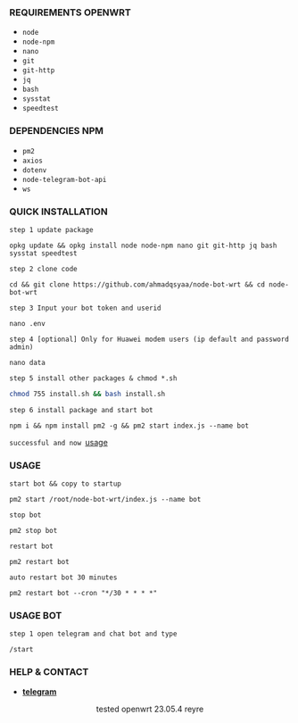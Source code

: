 ### REQUIREMENTS OPENWRT

* `node`
* `node-npm`
* `nano`
* `git`
* `git-http`
* `jq`
* `bash`
* `sysstat`
* `speedtest`

### DEPENDENCIES NPM

* `pm2`
* `axios`
* `dotenv`
* `node-telegram-bot-api`
*  `ws`

### QUICK INSTALLATION
`step 1 update package`

```terminal
opkg update && opkg install node node-npm nano git git-http jq bash sysstat speedtest
```
`step 2 clone code`

```terminal
cd && git clone https://github.com/ahmadqsyaa/node-bot-wrt && cd node-bot-wrt
```
`step 3 Input your bot token and userid`
```terminal
nano .env
```
`step 4 [optional] Only for Huawei modem users (ip default and password admin)`
```terminal
nano data
```
`step 5 install other packages & chmod *.sh`
```sh
chmod 755 install.sh && bash install.sh
```
`step 6 install package and start bot`

```terminal
npm i && npm install pm2 -g && pm2 start index.js --name bot
```
`successful and now `[usage](#usage-bot)
### USAGE

`start bot && copy to startup`

```terminal
pm2 start /root/node-bot-wrt/index.js --name bot
```
`stop bot`

```terminal
pm2 stop bot
```
`restart bot`

```terminal
pm2 restart bot
```
`auto restart bot 30 minutes`

```terminal
pm2 restart bot --cron "*/30 * * * *" 
```

### USAGE BOT

`step 1 open telegram and chat bot and type`
```bot command
/start
```

### HELP & CONTACT
* [**telegram**](https://t.me/rickk1kch)

<p align="center">tested openwrt 23.05.4 reyre</p>





